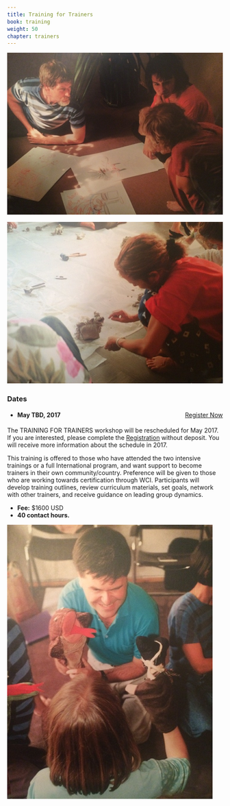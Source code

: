 ```yaml
---
title: Training for Trainers
book: training
weight: 50
chapter: trainers
---
```

<div class="row">
    <div class="col col-sm-6">
        <p><img src="/assets/img/training-trainers.jpg" class="img-responsive img-thumbnail" /></p>
        <p><img src="/assets/img/training-trainers-2.jpg" class="img-responsive img-thumbnail" /></p>
    </div>
    <div class="col col-sm-6">
        <div class="panel panel-default">
          <div class="panel-heading">
            <h3 class="panel-title header-title">Dates</h3>
          </div>
          <div class="panel-body">
            <ul class="list-group">
              <li class="list-group-item">
                <a href="/register" class="btn btn-primary" style="float:right">Register Now</a>
                <h4><strong>May TBD, 2017</strong></h4>
              </li>
            </ul>
          </div>
        </div>
        <p>The TRAINING FOR TRAINERS workshop will be rescheduled for May 2017. If you are interested, please complete the <a href="/register" target="_blank">Registration</a> without deposit.  You will receive more information about the schedule in 2017.</p>
        <p>This training is offered to those who have attended the two intensive trainings or a full International program, and want support to become trainers in their own community/country. Preference will be given to those who are working towards certification through WCI. Participants will develop training outlines, review curriculum materials, set goals, network with other trainers, and receive guidance on leading group dynamics.</p>
        <p>
        <ul>
            <li><strong>Fee:</strong> $1600 USD</li>
            <li><strong>40 contact hours.</strong></li>
        </ul>
        </p>
        <p><img src="/assets/img/training-puppet.jpg" class="img-responsive img-thumbnail" /></p>
    </div>
</div>

